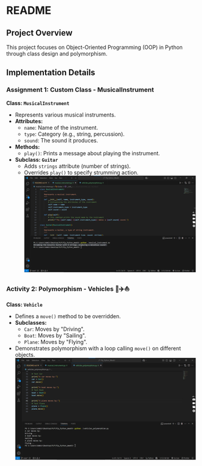 # README

## Project Overview
This project focuses on Object-Oriented Programming (OOP) in Python through class design and polymorphism.

## Implementation Details

### Assignment 1: Custom Class - MusicalInstrument 
**Class: `MusicalInstrument`**
- Represents various musical instruments.
- **Attributes:**
  - `name`: Name of the instrument.
  - `type`: Category (e.g., string, percussion).
  - `sound`: The sound it produces.
- **Methods:**
  - `play()`: Prints a message about playing the instrument.
- **Subclass: `Guitar`**
  - Adds `strings` attribute (number of strings).
  - Overrides `play()` to specify strumming action.
![task 1](one.png)


### Activity 2: Polymorphism - Vehicles 🚗✈️⛵
**Class: `Vehicle`**
- Defines a `move()` method to be overridden.
- **Subclasses:**
  - `Car`: Moves by "Driving".
  - `Boat`: Moves by "Sailing".
  - `Plane`: Moves by "Flying".
- Demonstrates polymorphism with a loop calling `move()` on different objects.
![task 2](two.png)

